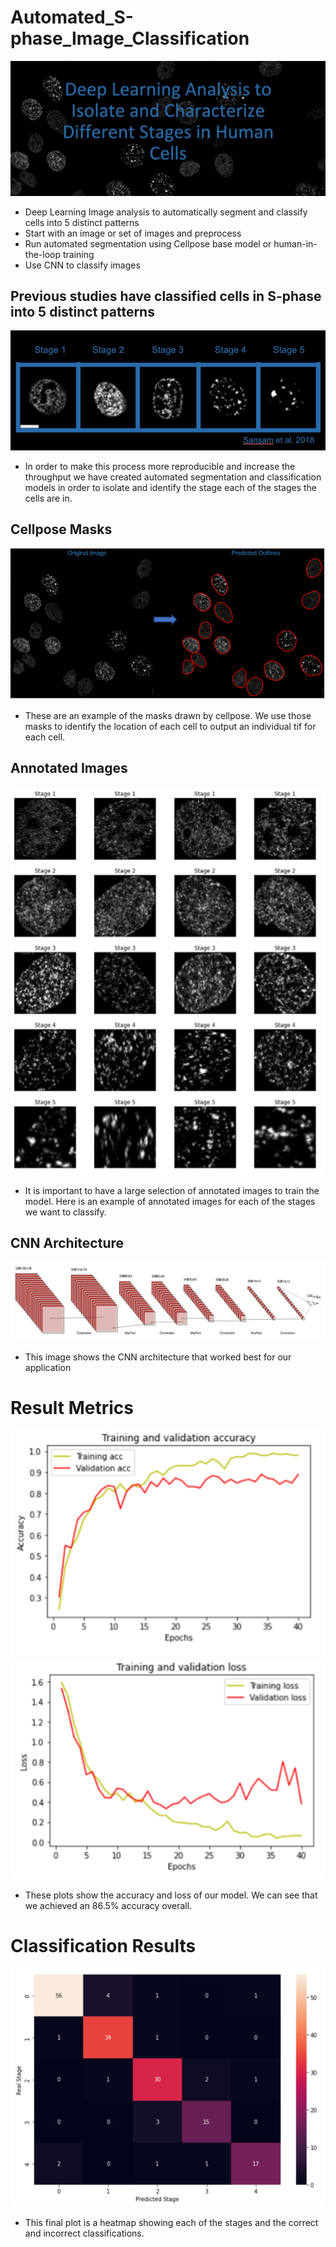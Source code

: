 # Automated_S-phase_Image_Classification
![Title](/images/Title.png)
+ Deep Learning Image analysis to automatically segment and classify cells into 5 distinct patterns
+ Start with an image or set of images and preprocess
+ Run automated segmentation using Cellpose base model or human-in-the-loop training
+ Use CNN to classify images

## Previous studies have classified cells in S-phase into 5 distinct patterns
![Stages](/images/Cell_Stages.png)
+ In order to make this process more reproducible and increase the throughput we have created automated segmentation and classification models in order to isolate and identify the stage each of the stages the cells are in.

## Cellpose Masks
![Cellpose](/images/cellpose.png)
+ These are an example of the masks drawn by cellpose. We use those masks to identify the location of each cell to output an individual tif for each cell. 

## Annotated Images
![Annotations](/images/annotated_images.png)
+ It is important to have a large selection of annotated images to train the model. Here is an example of annotated images for each of the stages we want to classify.

## CNN Architecture
![CNN](/images/CNN_Architecture.png)
+ This image shows the CNN architecture that worked best for our application

# Result Metrics
![Accuracy](/images/accuracy.png)
![Loss](/images/loss.png)
+ These plots show the accuracy and loss of our model. We can see that we achieved an 86.5% accuracy overall.

# Classification Results
![CM](/images/classification_results.png)
+ This final plot is a heatmap showing each of the stages and the correct and incorrect classifications.

